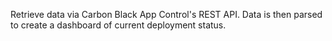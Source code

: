 Retrieve data via Carbon Black App Control's REST API.  Data is then parsed to create a dashboard of current deployment status.
